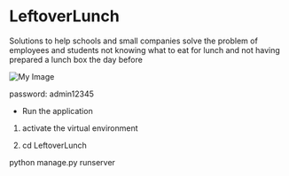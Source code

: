 # LeftoverLunch
Solutions to help schools and small companies solve the problem of employees and students not knowing what to eat for lunch and not having prepared a lunch box the day before

![My Image](https://cloudulu.com/wp-content/uploads/2023/09/log.png)

password: admin12345

* Run the application

1. activate the virtual environment

2. cd LeftoverLunch

python manage.py runserver
```
